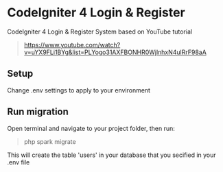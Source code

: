 # CodeIgniter 4 Login & Register
CodeIgniter 4 Login &amp; Register System based on YouTube tutorial 
> https://www.youtube.com/watch?v=uYX9FLi1BYg&list=PLYogo31AXFBONHR0WjlnhxN4ulRrF98aA
## Setup
Change .env settings to apply to your environment

## Run migration
Open terminal and navigate to your project folder, then run:
> php spark migrate 

This will create the table 'users' in your database that you secified in your .env file